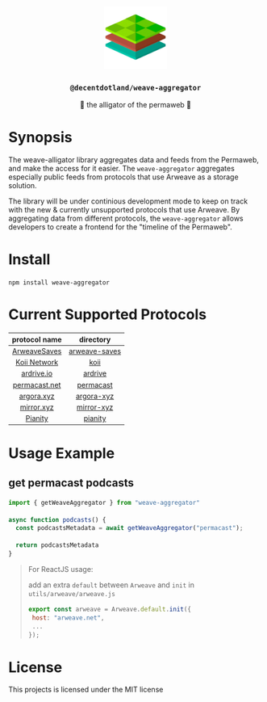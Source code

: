 <p align="center">
  <a href="https://decent.land">
    <img src="./src/utils/img/logo25.png" height="124">
  </a>
  <h3 align="center"><code>@decentdotland/weave-aggregator</code></h3>
  <p align="center">🐊 the alligator of the permaweb 🐊</p>
</p>

# Synopsis
The weave-alligator library aggregates data and feeds from the Permaweb, and make the access for it easier. The `weave-aggregator` aggregates especially public feeds from protocols that use Arweave as a storage solution.

The library will be under continious development mode to keep on track with the new & currently unsupported protocols that use Arweave. By aggregating data from different protocols, the `weave-aggregator` allows developers to create a frontend for the "timeline of the Permaweb".

# Install

`npm install weave-aggregator `

# Current Supported Protocols

| protocol name |   directory   |
| :-----------: |:-------------:|
| [ArweaveSaves](https://github.com/xylophonez/arweave-saves)  | [arweave-saves](./src/arweave-saves)|
| [Koii Network](https://koi.rocks)             | [koii](./src/koii)        |
| [ardrive.io](https://ardrive.io)             |[ardrive](./src/ardrive)     |
| [permacast.net](https://permacast.net)             | [permacast](./src/permacast)    |
| [argora.xyz](https://argora.xyz)             | [argora-xyz](./src/argora-xyz) |
| [mirror.xyz](https://mirror.xyz)             | [mirror-xyz](./src/mirror-xyz)|
| [Pianity](https://pianity.com)             | [pianity](./src/pianity)|


# Usage Example

## get permacast podcasts

```js
import { getWeaveAggregator } from "weave-aggregator"

async function podcasts() {
  const podcastsMetadata = await getWeaveAggregator("permacast");

  return podcastsMetadata
}

```

> For ReactJS usage:
>
> add an extra `default` between `Arweave` and `init` in `utils/arweave/arweave.js`
>
> ```js
> export const arweave = Arweave.default.init({
>  host: "arweave.net",
>  ...
> });
> ```

# License
This projects is licensed under the MIT license



